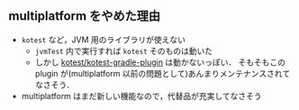 ## multiplatform をやめた理由
- `kotest` など，JVM 用のライブラリが使えない
    - `jvmTest` 内で実行すれば `kotest` そのものは動いた
    - しかし [kotest/kotest-gradle-plugin](https://github.com/kotest/kotest-gradle-plugin) は動かないっぽい．
      そもそもこの plugin が(multiplatform 以前の問題として)あんまりメンテナンスされてなさそう．
- multiplatform はまだ新しい機能なので，代替品が充実してなさそう
